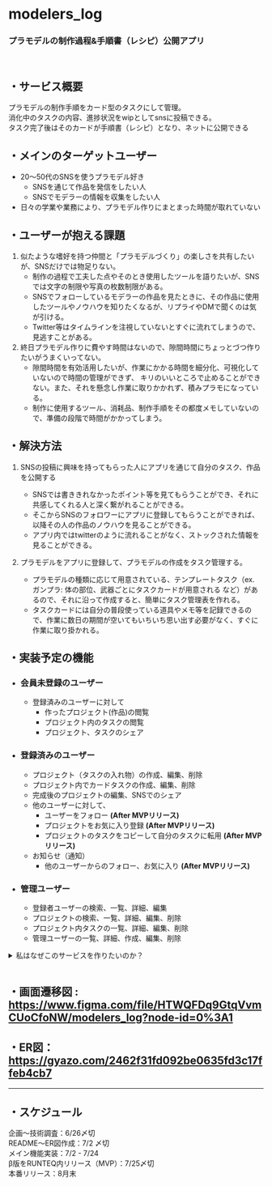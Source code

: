 # modelers_log

### プラモデルの制作過程&手順書（レシピ）公開アプリ
<br>


## ・サービス概要
プラモデルの制作手順をカード型のタスクにして管理。<br>
消化中のタスクの内容、進捗状況をwipとしてsnsに投稿できる。<br>
タスク完了後はそのカードが手順書（レシピ）となり、ネットに公開できる
## ・メインのターゲットユーザー
- 20〜50代のSNSを使うプラモデル好き
  - SNSを通じて作品を発信をしたい人
  - SNSでモデラーの情報を収集をしたい人
- 日々の学業や業務により、プラモデル作りにまとまった時間が取れていない
## ・ユーザーが抱える課題
1. 似たような嗜好を持つ仲間と「プラモデルづくり」の楽しさを共有したいが、SNSだけでは物足りない。
    - 制作の過程で工夫した点やそのとき使用したツールを語りたいが、SNSでは文字の制限や写真の枚数制限がある。
    - SNSでフォローしているモデラーの作品を見たときに、その作品に使用したツールやノウハウを知りたくなるが、リプライやDMで聞くのは気が引ける。
    - Twitter等はタイムラインを注視していないとすぐに流れてしまうので、見逃すことがある。
2. 終日プラモデル作りに費やす時間はないので、隙間時間にちょっとづつ作りたいがうまくいってない。
    - 隙間時間を有効活用したいが、作業にかかる時間を細分化、可視化していないので時間の管理ができず、
    キリのいいところで止めることができない。また、それを懸念し作業に取りかかれず、積みプラモになっている。
    - 制作に使用するツール、消耗品、制作手順をその都度メモしていないので、準備の段階で時間がかかってしまう。

## ・解決方法
1. SNSの投稿に興味を持ってもらった人にアプリを通じて自分のタスク、作品を公開する
    - SNSでは書ききれなかったポイント等を見てもらうことができ、それに共感してくれる人と深く繋がれることができる。
    - そこからSNSのフォロワーにアプリに登録してもらうことができれば、以降その人の作品のノウハウを見ることができる。
    - アプリ内ではtwitterのように流れることがなく、ストックされた情報を見ることができる。

2. プラモデルをアプリに登録して、プラモデルの作成をタスク管理する。
    - プラモデルの種類に応じて用意されている、テンプレートタスク（ex. ガンプラ: 体の部位、武器ごとにタスクカードが用意される など）があるので、それに沿って作成すると、簡単にタスク管理表を作れる。
    - タスクカードには自分の普段使っている道具やメモ等を記録できるので、作業に数日の期間が空いてもいちいち思い出す必要がなく、すぐに作業に取り掛かれる。

## ・実装予定の機能
- ### 会員未登録のユーザー
  - 登録済みのユーザーに対して
    - 作ったプロジェクト(作品)の閲覧
    - プロジェクト内のタスクの閲覧
    - プロジェクト、タスクのシェア
- ### 登録済みのユーザー
  - プロジェクト（タスクの入れ物）の作成、編集、削除
  - プロジェクト内でカードタスクの作成、編集、削除
  - 完成後のプロジェクトの編集、SNSでのシェア
  - 他のユーザーに対して、
      - ユーザーをフォロー **(After MVPリリース)**
      - プロジェクトをお気に入り登録 **(After MVPリリース)**
      - プロジェクトのタスクをコピーして自分のタスクに転用 **(After MVPリリース)**
  - お知らせ（通知）
      - 他のユーザーからのフォロー、お気に入り **(After MVPリリース)**
- ### 管理ユーザー
  - 登録者ユーザーの検索、一覧、詳細、編集
  - プロジェクトの検索、一覧、詳細、編集、削除
  - プロジェクト内タスクの一覧、詳細、編集、削除
  - 管理ユーザーの一覧、詳細、作成、編集、削除
<details>
<summary>私はなぜこのサービスを作りたいのか？</summary>
私のような社会人のアマチュアモデラーの課題を解決したかった。<br>
プラモデル作りに対する情熱をぶつけたいが、自分でそれ用のサイトを作ったり、ブログサイトにまとめたりするほどの手間はかけたくない。<br>
クックパッドのように、テンプレートに沿って作業手順を書くと、それが一つのレシピのように成形されて、その中に自分のこだわりをうまく表現できるアプリがあればいいなと思ったのがきっかけ。
</details>


<br>

## ・画面遷移図 : https://www.figma.com/file/HTWQFDq9GtqVvmCUoCfoNW/modelers_log?node-id=0%3A1
## ・ER図： https://gyazo.com/2462f31fd092be0635fd3c17ffeb4cb7
***
## ・スケジュール
企画〜技術調査：6/26〆切 <br>
README〜ER図作成：7/2 〆切 <br>
メイン機能実装：7/2 - 7/24 <br>
β版をRUNTEQ内リリース（MVP）：7/25〆切 <br>
本番リリース：8月末